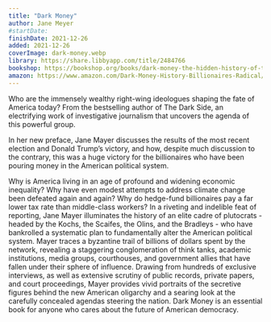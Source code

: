 ```yaml
---
title: "Dark Money"
author: Jane Meyer
#startDate:
finishDate: 2021-12-26
added: 2021-12-26
coverImage: dark-money.webp
library: https://share.libbyapp.com/title/2484766
bookshop: https://bookshop.org/books/dark-money-the-hidden-history-of-the-billionaires-behind-the-rise-of-the-radical-right/9780307947901
amazon: https://www.amazon.com/Dark-Money-History-Billionaires-Radical/dp/0307947904/
---
```


Who are the immensely wealthy right-wing ideologues shaping the fate of America today? From the bestselling author of The Dark Side, an electrifying work of investigative journalism that uncovers the agenda of this powerful group.

In her new preface, Jane Mayer discusses the results of the most recent election and Donald Trump’s victory, and how, despite much discussion to the contrary, this was a huge victory for the billionaires who have been pouring money in the American political system.

Why is America living in an age of profound and widening economic inequality? Why have even modest attempts to address climate change been defeated again and again? Why do hedge-fund billionaires pay a far lower tax rate than middle-class workers? In a riveting and indelible feat of reporting, Jane Mayer illuminates the history of an elite cadre of plutocrats - headed by the Kochs, the Scaifes, the Olins, and the Bradleys - who have bankrolled a systematic plan to fundamentally alter the American political system. Mayer traces a byzantine trail of billions of dollars spent by the network, revealing a staggering conglomeration of think tanks, academic institutions, media groups, courthouses, and government allies that have fallen under their sphere of influence. Drawing from hundreds of exclusive interviews, as well as extensive scrutiny of public records, private papers, and court proceedings, Mayer provides vivid portraits of the secretive figures behind the new American oligarchy and a searing look at the carefully concealed agendas steering the nation. Dark Money is an essential book for anyone who cares about the future of American democracy.  
